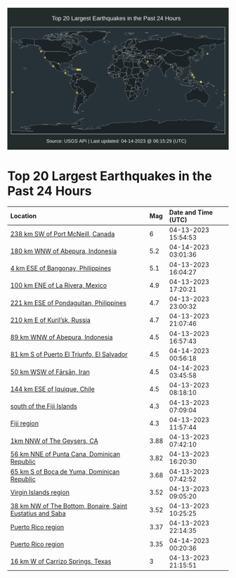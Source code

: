 ![Map](./map.png)

# Top 20 Largest Earthquakes in the Past 24 Hours

| Location | Mag | Date and Time (UTC) |
|:---|:---|:---|
| [238 km SW of Port McNeill, Canada](https://earthquake.usgs.gov/earthquakes/eventpage/us6000k42y) | 6 | 04-13-2023 15:54:53 |
| [180 km WNW of Abepura, Indonesia](https://earthquake.usgs.gov/earthquakes/eventpage/us6000k487) | 5.2 | 04-14-2023 03:01:36 |
| [4 km ESE of Bangonay, Philippines](https://earthquake.usgs.gov/earthquakes/eventpage/us6000k43z) | 5.1 | 04-13-2023 16:04:27 |
| [100 km ENE of La Rivera, Mexico](https://earthquake.usgs.gov/earthquakes/eventpage/us6000k447) | 4.9 | 04-13-2023 17:20:21 |
| [221 km ESE of Pondaguitan, Philippines](https://earthquake.usgs.gov/earthquakes/eventpage/us6000k46u) | 4.7 | 04-13-2023 23:00:32 |
| [210 km E of Kuril’sk, Russia](https://earthquake.usgs.gov/earthquakes/eventpage/us6000k464) | 4.7 | 04-13-2023 21:07:46 |
| [89 km WNW of Abepura, Indonesia](https://earthquake.usgs.gov/earthquakes/eventpage/us6000k445) | 4.5 | 04-13-2023 16:57:43 |
| [81 km S of Puerto El Triunfo, El Salvador](https://earthquake.usgs.gov/earthquakes/eventpage/us6000k47f) | 4.5 | 04-14-2023 00:56:18 |
| [50 km WSW of Fārsān, Iran](https://earthquake.usgs.gov/earthquakes/eventpage/us6000k48e) | 4.5 | 04-14-2023 03:45:58 |
| [144 km ESE of Iquique, Chile](https://earthquake.usgs.gov/earthquakes/eventpage/us6000k400) | 4.5 | 04-13-2023 08:18:10 |
| [south of the Fiji Islands](https://earthquake.usgs.gov/earthquakes/eventpage/us6000k3zt) | 4.3 | 04-13-2023 07:09:04 |
| [Fiji region](https://earthquake.usgs.gov/earthquakes/eventpage/us6000k41u) | 4.3 | 04-13-2023 11:57:44 |
| [1km NNW of The Geysers, CA](https://earthquake.usgs.gov/earthquakes/eventpage/nc73872965) | 3.88 | 04-13-2023 07:42:10 |
| [56 km NNE of Punta Cana, Dominican Republic](https://earthquake.usgs.gov/earthquakes/eventpage/pr2023103003) | 3.82 | 04-13-2023 16:20:30 |
| [65 km S of Boca de Yuma, Dominican Republic](https://earthquake.usgs.gov/earthquakes/eventpage/pr2023103000) | 3.68 | 04-13-2023 07:42:52 |
| [Virgin Islands region](https://earthquake.usgs.gov/earthquakes/eventpage/pr2023103001) | 3.52 | 04-13-2023 09:05:20 |
| [38 km NW of The Bottom, Bonaire, Saint Eustatius and Saba ](https://earthquake.usgs.gov/earthquakes/eventpage/pr2023103002) | 3.52 | 04-13-2023 10:25:25 |
| [Puerto Rico region](https://earthquake.usgs.gov/earthquakes/eventpage/pr71404828) | 3.37 | 04-13-2023 22:14:35 |
| [Puerto Rico region](https://earthquake.usgs.gov/earthquakes/eventpage/pr71404853) | 3.35 | 04-14-2023 00:20:36 |
| [16 km W of Carrizo Springs, Texas](https://earthquake.usgs.gov/earthquakes/eventpage/tx2023hfzk) | 3 | 04-13-2023 21:15:51 |
